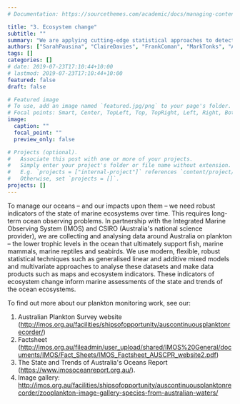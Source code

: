 ```yaml
---
# Documentation: https://sourcethemes.com/academic/docs/managing-content/

title: "3. Ecosystem change"
subtitle: ""
summary: "We are applying cutting-edge statistical approaches to detect changes in marine ecosystems."
authors: ["SarahPausina", "ClaireDavies", "FrankComan", "MarkTonks", "AnitaSlotwinski", "JulianUribe", "FelicityMcEnnulty", "RuthEriksen" ]
tags: []
categories: []
# date: 2019-07-23T17:10:44+10:00
# lastmod: 2019-07-23T17:10:44+10:00
featured: false
draft: false

# Featured image
# To use, add an image named `featured.jpg/png` to your page's folder.
# Focal points: Smart, Center, TopLeft, Top, TopRight, Left, Right, BottomLeft, Bottom, BottomRight.
image:
  caption: ""
  focal_point: ""
  preview_only: false

# Projects (optional).
#   Associate this post with one or more of your projects.
#   Simply enter your project's folder or file name without extension.
#   E.g. `projects = ["internal-project"]` references `content/project/deep-learning/index.md`.
#   Otherwise, set `projects = []`.
projects: []
---
```


To manage our oceans – and our impacts upon them – we need robust indicators of the state of marine ecosystems over time. This requires long-term ocean observing problems. In partnership with the Integrated Marine Observing System (IMOS) and CSIRO (Australia's national science provider), we are collecting and analysing data around Australia on plankton – the lower trophic levels in the ocean that ultimately support fish, marine mammals, marine reptiles and seabirds. We use modern, flexible, robust statistical techniques such as generalised linear and additive mixed models and multivariate approaches to analyse these datasets and make data products such as maps and ecosystem indicators. These  indicators of ecosystem change inform marine assessments of the state and trends of the ocean ecosystems.

To find out more about our plankton monitoring work, see our:

1. Australian Plankton Survey website (http://imos.org.au/facilities/shipsofopportunity/auscontinuousplanktonrecorder/)
2. Factsheet (http://imos.org.au/fileadmin/user_upload/shared/IMOS%20General/documents/IMOS/Fact_Sheets/IMOS_Factsheet_AUSCPR_website2.pdf)
3. The State and Trends of Australia's Oceans Report (https://www.imosoceanreport.org.au/).
4. Image gallery: http://imos.org.au/facilities/shipsofopportunity/auscontinuousplanktonrecorder/zooplankton-image-gallery-species-from-australian-waters/